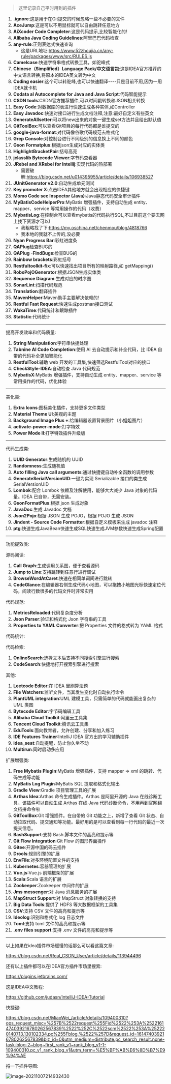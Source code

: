 > 这里记录自己平时用到的插件	

1. **.ignore**:这是用于在Git提交的时候忽略一些不必要的文件
2. **AceJump**:这是可以不用鼠标就可以自由跳转任意地方
3. **AiXcoder Code Completer**:这是代码提示,比较智能化的!
4. **Alibaba Java Coding Guidelines**:阿里巴巴代码检查
5. **any-rule**:正则表达式快速查询
   - 这是URL地址:https://www.52zhoujia.cn/any-rule/packages/www/src/RULES.js
6. **Camelcase**:快速字符串格式转换工具，如驼峰式
7. **Chinese（Simplified）Language Pack/中文语言包**:这是IDEA官方推荐的中文语言转换,将原本的IDEA英文转为中文
8. **Coding easier**:这个可以转驼峰,也可以快速翻译----只是目前不用,因为一用IDEA就卡机
9. **Codata al Autocomplete for Java and Java Script**:代码智能提示
10. **CSDN tools**:CSDN官方推荐插件,可以时间戳转换和JSON相关转换
11. **Easy Code**:对数据库的表进行快速生成各种实体,如Controller
12. **Easy Javadoc**:快速对接口进行生成文档注释,注意:最好自定义有些英文
13. **GenerateAllsetter**:可以将new出来的对象一键生成set方法并且给出默认值
14. **GitToolBox**:可以查看Git项目的每行代码都是谁提交的
15. **google-java-format**:对代码像谷歌代码规范去格式化
16. **Grep Console**:对控制台进行不同级别的信息换上不同的颜色
17. **Gson Formatplus**:根据json生成对应的实体类
18. **HighlightBracketPair**:括号高亮
19. **jclasslib Bytecode Viewer**:字节码查看器
20. **JRebel and XRebel for Intellij**:实现代码的热部署
    - 需要破解:https://blog.csdn.net/u014395955/article/details/106938527
21. **JUnitGenerator v2.0**:自动生成单元测试
22. **Key promoter X**:点击IDEA其他地方就会出现相应的快捷键
23. **Momo Code sec Inspector (Java)**:Java静态代码安全审计插件
24. **MyBatisCodeHelperPro**:MyBatis 增强插件，支持自动生成 entity、mapper、service 等常用操作的代码（收费）
25. **MybatisLog**:在控制台可以查看mybatis的代码执行SQL,不过目前这个要去网上找下资源才可以!
    - 我粗略找了下:https://my.oschina.net/chenmou/blog/4818766
    - 我本地的我就不上传的,没必要
26. **Nyan Progress Bar**:彩虹进度条
27. **QAPlug**检查BUG的
28. **QAPlug -FindBugs**:检查BUG的
29. **Rainbow brackets**:彩虹括号
30. **Restfultoolkit-fix**:可以快速找出项目所有的映射路径,如 getMapping()
31. **RoboPojOGenerator**:根据JSON生成实体类
32. **Sequence Diagram**:生成对应的时序图
33. **SonarLint**:扫描代码规范
34. **Translation**:翻译插件
35. **MavenHelper**:Maven助手主要解决依赖的!
36. **Restful Fast Request**:快速生成postman接口测试
37. **WakaTime**:代码统计和跟踪插件
38. **Statistic**:代码统计

------

提高开发效率和代码质量:

1. **String Manipulation**:字符串快捷处理
2. **Tabnine AI Code Completion**:使用 AI 去自动提示和补全代码，比 IDEA 自带的代码补全更加智能化
3. **RestfulTool**:辅助 web 开发的工具集,快速筛选RestfulTool对应的接口
4. **CheckStyle-IDEA**:自动检查 Java 代码规范
5. **MybatisX**:MyBatis 增强插件，支持自动生成 entity、mapper、service 等常用操作的代码，优化体验

------

美化类:

1. **Extra Icons**:图标美化插件，支持更多文件类型
2. **Material Theme UI**:美观的主题
3. **Background Image Plus +**:给编辑器设置背景图片（小姐姐图片）
4. **activate-power-mode**:打字特效
5. **Power Mode II**:打字特效插件升级版

------

代码生成类:

1. **UUID Generator**:生成随机的 UUID
2. **Randomness**:生成随机值
3. **Auto filling Java call arguments**:通过快捷键自动补全函数的调用参数
4. **GenerateSerialVersionUID**:一键为实现 Serializable 接口的类生成 SerialVersionUID
5. **Lombok**:配合 Lombok 依赖及注解使用，能够大大减少 Java 对象的代码量。IDEA 已自带，无需安装。
6. **GsonFormatPlus**:根据 json 生成对象
7. **JavaDoc**:生成 Javadoc 文档
8. **Json2Pojo**:根据 JSON 生成 POJO，根据 POJO 生成 JSON
9. **Jindent - Source Code Formatter**:根据自定义模板来生成 javadoc 注释
10. **ptg**:快速生成JavaBean快速生成SQL快速生成JVM参数快速生成Spring配置

------

功能提效类:

源码阅读:

1. **Call Graph**:生成调用关系图，便于查看源码
2. **Jump to Line**:支持跳转到任意行进行调试
3. **BrowseWordAtCaret**:快速在相同单词间进行跳转
4. **CodeGlance**:在编辑器右侧生成代码小地图，可以拖拽小地图光标快速定位代码，阅读行数很多的代码文件时非常实用

代码规范:

1. **MetricsReloaded**:代码复杂度分析
2. **Json Parser**:验证和格式化 Json 字符串的工具
3. **Properties to YAML Converter**:把 Properties 文件的格式转为 YAML 格式

代码统计:

代码检索:

1. **OnlineSearch**:选择文本后支持不同搜索引擎进行搜索
2. **CodeSearch**:快捷地打开搜索引擎进行搜索

其他:

1. **Leetcode Editor**:在 IDEA 里刷算法题
2. **File Watchers**:监听文件，当其发生变化时自动执行命令
3. **PlantUML integration**:UML 建模工具，只需简单的代码就能画出复杂的 UML 类图
4. **Bytecode Editor**:字节码编辑工具
5. **Alibaba Cloud Toolkit**:阿里云工具集
6. **Tencent Cloud Toolkit**:腾讯云工具集
7. **EduTools**:面向教育者，允许创建、分享和加入练习
8. **IDE Features Trainer**:IntelliJ IDEA 官方出的学习辅助插件
9. **idea_seat**:自动提醒，防止你久坐不动
10. **Multirun**:同时启动多应用

扩展增强类:

1. **Free Mybatis Plugin**:MyBatis 增强插件，支持 mapper => xml 的跳转、代码生成等功能
2. **MyBatis Log Plugin**:MyBatis SQL 提取和格式化输出
3. **Gradle View**:Gradle 项目管理工具的扩展
4. **Arthas Idea**:Arthas 命令生成插件。Arthas 是阿里开源的 Java 在线诊断工具，该插件可以自动生成 Arthas 在线 Java 代码诊断命令，不用再到官网翻文档拼命令啦
5. **GitToolBox**:Git 增强插件。在自带的 Git 功能之上，新增了查看 Git 状态、自动拉取代码、提交通知等功能。最好用的是可以查看到每一行代码的最近一次提交信息。
6. **BashSupport**:支持 Bash 脚本文件的高亮和提示等
7. **Git Flow Integration**:Git Flow 的图形界面操作
8. **Gitee**:开源中国的码云插件
9. **Drools**:规则引擎的扩展
10. **EnvFile**:对多环境配置文件的支持
11. **Kubernetes**:容器管理的扩展
12. **Vue.js**:Vue.js 前端框架的扩展
13. **Scala**:Scala 语言的扩展
14. **Zookeeper**:Zookeeper 中间件的扩展
15. **Jms messenger**:对 Java 消息服务的扩展
16. **MapStruct Support**:对 MapStruct 对象转换的支持
17. **Big Data Tools**:提供了 HDFS 等大数据框架的工具集
18. **CSV**:支持 CSV 文件的高亮和提示等
19. **Ideolog**:识别和格式化 log 日志文件
20. **Toml**:支持 toml 文件的高亮和提示等
21. **.env files support**:支持 .env 文件的高亮和提示等

****

以上如果在idea插件市场缓慢的话那么可以看这篇文章:

https://blog.csdn.net/Real_CSDN_User/article/details/113944496

还有以上插件都可以在IDEA官方插件市场里搜索:

https://plugins.jetbrains.com/

这是IDEA中文教程:

https://github.com/judasn/IntelliJ-IDEA-Tutorial

快捷键:

https://blog.csdn.net/MiaoWei_/article/details/109400310?ops_request_misc=%257B%2522request%255Fid%2522%253A%2522161474039216780262567839%2522%252C%2522scm%2522%253A%252220140713.130102334.pc%255Fblog.%2522%257D&request_id=161474039216780262567839&biz_id=0&utm_medium=distribute.pc_search_result.none-task-blog-2~blog~first_rank_v1~rank_blog_v1-1-109400310.pc_v1_rank_blog_v1&utm_term=%E5%BF%AB%E6%8D%B7%E9%94%AE

捋一下插件导图:

![image-20211007214932430](https://gitee.com/miawei/pic-go-img/raw/master/imgs/image-20211007214932430.png)
